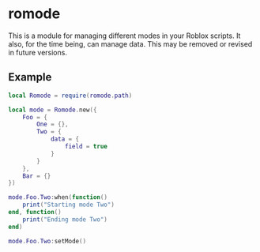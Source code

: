 # romode

This is a module for managing different modes in your Roblox scripts. It also, for the time being, can manage data. This may be removed or revised in future versions.

## Example

```lua
local Romode = require(romode.path)

local mode = Romode.new({
	Foo = {
		One = {},
		Two = {
			data = {
				field = true
			}
		}
	},
	Bar = {}
})

mode.Foo.Two:when(function()
	print("Starting mode Two")
end, function()
	print("Ending mode Two")
end)

mode.Foo.Two:setMode()
```
